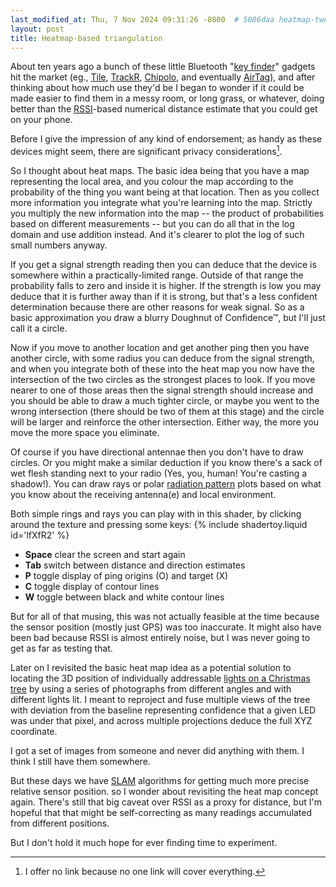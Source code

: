 ```yaml
---
last_modified_at: Thu, 7 Nov 2024 09:31:26 -0800  # 5086daa heatmap-tweak
layout: post
title: Heatmap-based triangulation
---
```

About ten years ago a bunch of these little Bluetooth "[key finder][]"
gadgets hit the market (eg., [Tile][], [TrackR][], [Chipolo][], and
eventually [AirTag][]), and after thinking about how much use they'd be I
began to wonder if it could be made easier to find them in a messy room, or
long grass, or whatever, doing better than the [RSSI][]-based numerical
distance estimate that you could get on your phone.

Before I give the impression of any kind of endorsement; as handy as these
devices might seem, there are significant privacy considerations[^1].

So I thought about heat maps.  The basic idea being that you have a map
representing the local area, and you colour the map according to the
probability of the thing you want being at that location.  Then as you collect
more information you integrate what you're learning into the map.  Strictly
you multiply the new information into the map -- the product of probabilities
based on different measurements -- but you can do all that in the log domain
and use addition instead.  And it's clearer to plot the log of such small
numbers anyway.

If you get a signal strength reading then you can deduce that the device is
somewhere within a practically-limited range.  Outside of that range the
probability falls to zero and inside it is higher.  If the strength is low you
may deduce that it is further away than if it is strong, but that's a less
confident determination because there are other reasons for weak signal.  So
as a basic approximation you draw a blurry Doughnut of Confidence&trade;, but
I'll just call it a circle.

Now if you move to another location and get another ping then you have another
circle, with some radius you can deduce from the signal strength, and when you
integrate both of these into the heat map you now have the intersection of the
two circles as the strongest places to look.  If you move nearer to one of
those areas then the signal strength should increase and you should be able to
draw a much tighter circle, or maybe you went to the wrong intersection (there
should be two of them at this stage) and the circle will be larger and
reinforce the other intersection.  Either way, the more you move the more space
you eliminate.

Of course if you have directional antennae then you don't have to draw circles.
Or you might make a similar deduction if you know there's a sack of wet flesh
standing next to your radio (Yes, you, human!  You're casting a shadow!).  You
can draw rays or polar [radiation pattern][] plots based on what you know about
the receiving antenna(e) and local environment.

Both simple rings and rays you can play with in this shader, by clicking around
the texture and pressing some keys:
{% include shadertoy.liquid id='lfXfR2' %}
* **Space** clear the screen and start again
* **Tab** switch between distance and direction estimates
* **P** toggle display of ping origins (O) and target (X)
* **C** toggle display of contour lines
* **W** toggle between black and white contour lines

But for all of that musing, this was not actually feasible at the time because
the sensor position (mostly just GPS) was too inaccurate.  It might also have
been bad because RSSI is almost entirely noise, but I was never going to get as
far as testing that. 

Later on I revisited the basic heat map idea as a potential solution to
locating the 3D position of individually addressable [lights on a Christmas
tree][] by using a series of photographs from different angles and with
different lights lit.  I meant to reproject and fuse multiple views of the tree
with deviation from the baseline representing confidence that a given LED was
under that pixel, and across multiple projections deduce the full XYZ
coordinate.

I got a set of images from someone and never did anything with them. I think I
still have them somewhere.

But these days we have [SLAM] algorithms for getting much more precise relative
sensor position.  so I wonder about revisiting the heat map concept again.
There's still that big caveat over RSSI as a proxy for distance, but I'm
hopeful that that might be self-correcting as many readings accumulated from
different positions. 

But I don't hold it much hope for ever finding time to experiment.

[^1]: I offer no link because no one link will cover everything.

[RSSI]: <https://en.wikipedia.org/wiki/Received_signal_strength_indicator>
[SLAM]: <https://en.wikipedia.org/wiki/Simultaneous_localization_and_mapping>
[radiation pattern]: <https://en.wikipedia.org/wiki/Radiation_pattern>
[lights on a Christmas tree]: <https://github.com/standupmaths/xmastree2020>

[Key finder]: <https://en.wikipedia.org/wiki/Key_finder>
[Chipolo]: <https://chipolo.net/>
[TrackR]: <https://en.wikipedia.org/wiki/TrackR>
[Tile]: <https://www.tile.com/>
[AirTag]: <https://www.apple.com/airtag/>
